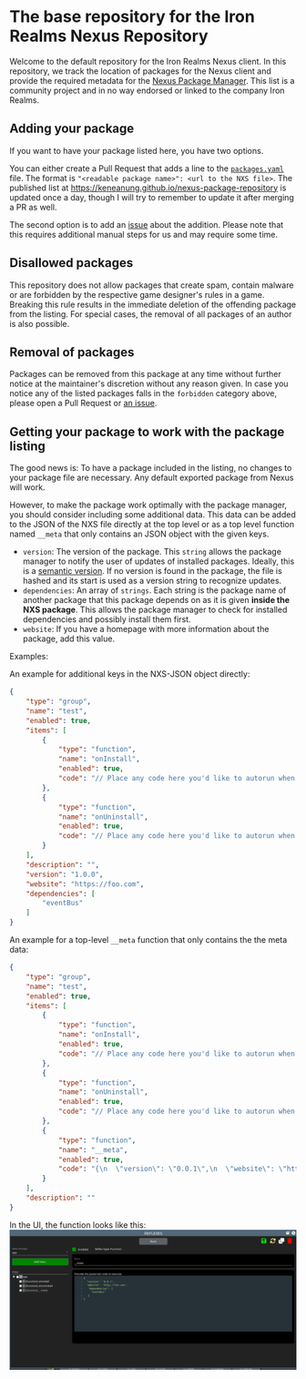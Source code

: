 # The base repository for the Iron Realms Nexus Repository

Welcome to the default repository for the Iron Realms Nexus client. In this repository, we track the location of packages for the Nexus client and provide the required metadata for the [Nexus Package Manager](https://keneanung.github.io/nexus-package-manager/). This list is a community project and in no way endorsed or linked to the company Iron Realms.

## Adding your package

If you want to have your package listed here, you have two options.

You can either create a Pull Request that adds a line to the [`packages.yaml`](https://github.com/keneanung/nexus-package-repository/blob/development/packages.yaml) file. The format is `"<readable package name>": <url to the NXS file>`. The published list at <https://keneanung.github.io/nexus-package-repository> is updated once a day, though I will try to remember to update it after merging a PR as well.

The second option is to add an [issue](https://github.com/keneanung/nexus-package-repository/issues/new?template=new_package.yml) about the addition. Please note that this requires additional manual steps for us and may require some time.

## Disallowed packages

This repository does not allow packages that create spam, contain malware or are forbidden by the respective game designer's rules in a game. Breaking this rule results in the immediate deletion of the offending package from the listing. For special cases, the removal of all packages of an author is also possible.

## Removal of packages

Packages can be removed from this package at any time without further notice at the maintainer's discretion without any reason given. In case you notice any of the listed packages falls in the `forbidden` category above, please open a Pull Request or [an issue](https://github.com/keneanung/nexus-package-repository/issues/new?template=package_takedown.yml).

## Getting your package to work with the package listing

The good news is: To have a package included in the listing, no changes to your package file are necessary. Any default exported package from Nexus will work.

However, to make the package work optimally with the package manager, you should consider including some additional data. This data can be added to the JSON of the NXS file directly at the top level or as a top level function named `__meta` that only contains an JSON object with the given keys.

- `version`: The version of the package. This `string` allows the package manager to notify the user of updates of installed packages. Ideally, this is a [semantic version](https://semver.org/). If no version is found in the package, the file is hashed and its start is used as a version string to recognize updates.
- `dependencies`: An array of `strings`. Each string is the package name of another package that this package depends on as it is given **inside the NXS package**. This allows the package manager to check for installed dependencies and possibly install them first.
- `website`: If you have a homepage with more information about the package, add this value.

Examples:

An example for additional keys in the NXS-JSON object directly:

```json
{
    "type": "group",
    "name": "test",
    "enabled": true,
    "items": [
        {
            "type": "function",
            "name": "onInstall",
            "enabled": true,
            "code": "// Place any code here you'd like to autorun when the package is installed"
        },
        {
            "type": "function",
            "name": "onUninstall",
            "enabled": true,
            "code": "// Place any code here you'd like to autorun when the package is uninstalled"
        }
    ],
    "description": "",
    "version": "1.0.0",
    "website": "https://foo.com",
    "dependencies": [
        "eventBus"
    ]
}
```

An example for a top-level `__meta` function that only contains the the meta data:

```json
{
    "type": "group",
    "name": "test",
    "enabled": true,
    "items": [
        {
            "type": "function",
            "name": "onInstall",
            "enabled": true,
            "code": "// Place any code here you'd like to autorun when the package is installed"
        },
        {
            "type": "function",
            "name": "onUninstall",
            "enabled": true,
            "code": "// Place any code here you'd like to autorun when the package is uninstalled"
        },
        {
            "type": "function",
            "name": "__meta",
            "enabled": true,
            "code": "{\n  \"version\": \"0.0.1\",\n  \"website\": \"http://foo.com\",\n   \"dependencies\": [\n     \"eventBus\"\n   ]\n}"
        }
    ],
    "description": ""
}
```

In the UI, the function looks like this:
![Screenshot showing the __meta function](MetadataExample.png)